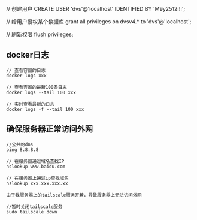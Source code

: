 // 创建用户
CREATE USER 'dvs'@'localhost' IDENTIFIED BY 'M9y2512!!!';

// 给用户授权某个数据库
grant all privileges on dvsv4.* to 'dvs'@'localhost';

// 刷新权限
flush privileges;


## docker日志
```
// 查看容器的日志
docker logs xxx

// 查看容器的最新100条日志
docker logs --tail 100 xxx

// 实时查看最新的日志
docker logs -f --tail 100 xxx
```

## 确保服务器正常访问外网
```
//公共的dns
ping 8.8.8.8

// 在服务器通过域名查找IP
nslookup www.baidu.com

// 在服务器上通过ip查找域名
nslookup xxx.xxx.xxx.xx

由于我服务器上的tailscale服务开着，导致服务器上无法访问外网

//暂时关闭tailscale服务
sudo tailscale down
```